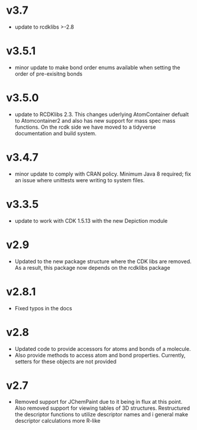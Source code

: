 # v3.7

- update to rcdklibs >-2.8


# v3.5.1

- minor update to make bond order enums available when setting the order of pre-exisitng bonds

# v3.5.0

- update to RCDKlibs 2.3. This changes uderlying AtomContainer defualt to Atomcontainer2 and also has new support for mass spec mass functions. On the rcdk side we have moved to a tidyverse documentation and build system.

# v3.4.7 

- minor update to comply with CRAN policy. Minimum Java 8 required; fix an issue where unittests were writing to system files.

# v3.3.5 

- update to work with CDK 1.5.13 with the new Depiction module

# v2.9

- Updated to the new package structure where the CDK libs are removed. As a result, this package now depends on the rcdklibs package

# v2.8.1 

- Fixed typos in the docs

# v2.8 

- Updated code to provide accessors for atoms and bonds of a molecule. 
- Also provide methods to access atom and bond properties. Currently, setters
for these objects are not provided

# v2.7 

- Removed support for JChemPaint due to it being in flux at this point. Also 
removed support for viewing tables of 3D structures. Restructured the descriptor
functions to utilize descriptor names and i general make descriptor calculations
more R-like
